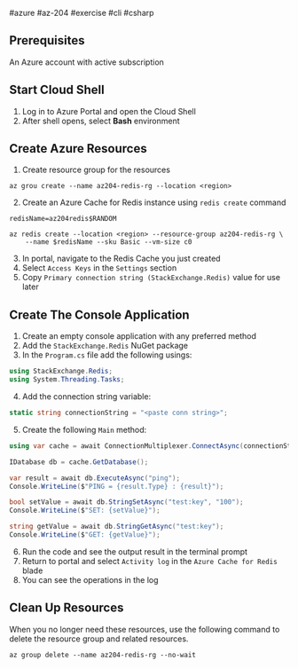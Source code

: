 #azure #az-204 #exercise #cli #csharp 

## Prerequisites
An Azure account with active subscription

## Start Cloud Shell
1. Log in to Azure Portal and open the Cloud Shell
2. After shell opens, select __Bash__ environment

## Create Azure Resources
1. Create resource group for the resources
```shell
az grou create --name az204-redis-rg --location <region>
```
2. Create an Azure Cache for Redis instance using `redis create` command
```shell
redisName=az204redis$RANDOM

az redis create --location <region> --resource-group az204-redis-rg \
	--name $redisName --sku Basic --vm-size c0
```
3. In portal, navigate to the Redis Cache you just created
4. Select `Access Keys` in the `Settings` section
5. Copy `Primary connection string (StackExchange.Redis)` value for use later

## Create The Console Application
1. Create an empty console application with any preferred method
2. Add the `StackExchange.Redis` NuGet package
3. In the `Program.cs` file add the following usings:
```csharp
using StackExchange.Redis;
using System.Threading.Tasks;
```
4. Add the connection string variable:
```csharp
static string connectionString = "<paste conn string>";
```
5. Create the following `Main` method:
```csharp
using var cache = await ConnectionMultiplexer.ConnectAsync(connectionString);

IDatabase db = cache.GetDatabase();

var result = await db.ExecuteAsync("ping");
Console.WriteLine($"PING = {result.Type} : {result}");

bool setValue = await db.StringSetAsync("test:key", "100");
Console.WriteLine($"SET: {setValue}");

string getValue = await db.StringGetAsync("test:key");
Console.WriteLine($"GET: {getValue}");
```
6. Run the code and see the output result in the terminal prompt
7. Return to portal and select `Activity log` in the `Azure Cache for Redis` blade
8. You can see the operations in the log

## Clean Up Resources
When you no longer need these resources, use the following command to delete the resource group and related resources.
```shell
az group delete --name az204-redis-rg --no-wait
```